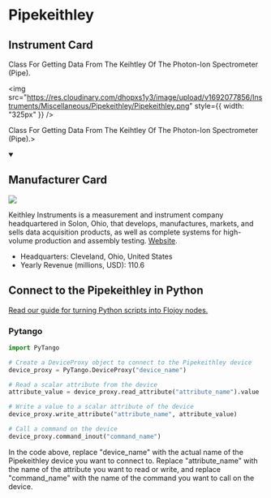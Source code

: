 
# Pipekeithley

## Instrument Card

<div className="flex">

<div>

Class For Getting Data From The Keihtley Of The Photon-Ion Spectrometer (Pipe).

</div>

<img src="https://res.cloudinary.com/dhopxs1y3/image/upload/v1692077856/Instruments/Miscellaneous/Pipekeithley/Pipekeithley.png" style={{ width: "325px" }} />

</div>

Class For Getting Data From The Keihtley Of The Photon-Ion Spectrometer (Pipe).>

<details open>
<summary><h2>Manufacturer Card</h2></summary>

<img src="https://res.cloudinary.com/dhopxs1y3/image/upload/v1691786276/Instruments/Vendor%20Logos/Keithley.jpg.png" />

Keithley Instruments is a measurement and instrument company headquartered in Solon, Ohio, that develops, manufactures, markets, and sells data acquisition products, as well as complete systems for high-volume production and assembly testing. <a href="https://www.tek.com/en">Website</a>.

<ul>
  <li>Headquarters: Cleveland, Ohio, United States</li>
  <li>Yearly Revenue (millions, USD): 110.6</li>
</ul>
</details>

## Connect to the Pipekeithley in Python

[Read our guide for turning Python scripts into Flojoy nodes.](https://docs.flojoy.ai/custom-nodes/creating-custom-node/)


### Pytango

```python
import PyTango

# Create a DeviceProxy object to connect to the Pipekeithley device
device_proxy = PyTango.DeviceProxy("device_name")

# Read a scalar attribute from the device
attribute_value = device_proxy.read_attribute("attribute_name").value

# Write a value to a scalar attribute of the device
device_proxy.write_attribute("attribute_name", attribute_value)

# Call a command on the device
device_proxy.command_inout("command_name")
```

In the code above, replace "device_name" with the actual name of the Pipekeithley device you want to connect to. Replace "attribute_name" with the name of the attribute you want to read or write, and replace "command_name" with the name of the command you want to call on the device.

